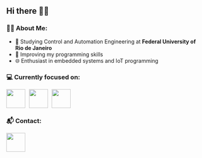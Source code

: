 ## Hi there 🙋‍♂️

<h3>👨‍💻 About Me:</h3>

- 🤖 Studying Control and Automation Engineering at **Federal University of Rio de Janeiro**
- 🌱 Improving my programming skills
- 🌐 Enthusiast in embedded systems and IoT programming

<h3>💻 Currently focused on:</h3>
<div style="display: flex; gap: 10px;">
  <img src="https://cdn.jsdelivr.net/gh/devicons/devicon@latest/icons/python/python-original.svg" width="50" height="50" />
  <img src="https://cdn.jsdelivr.net/gh/devicons/devicon@latest/icons/c/c-original.svg" width="50" height="50" />
  <img src="https://cdn.jsdelivr.net/gh/devicons/devicon@latest/icons/cplusplus/cplusplus-original.svg" width="50" height="50" />
</div>

<h3>📬 Contact:</h3>
<a href="https://www.linkedin.com/in/matheusxaviermartins/">
  <img src="https://cdn.jsdelivr.net/gh/devicons/devicon@latest/icons/linkedin/linkedin-original.svg" width="50" height="50" />
</a>
